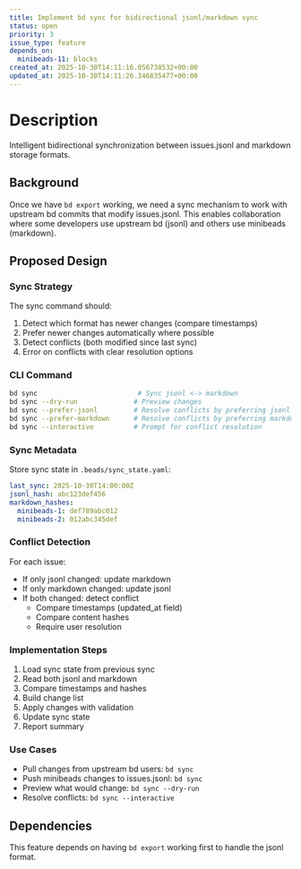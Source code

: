 ```yaml
---
title: Implement bd sync for bidirectional jsonl/markdown sync
status: open
priority: 3
issue_type: feature
depends_on:
  minibeads-11: blocks
created_at: 2025-10-30T14:11:16.056738532+00:00
updated_at: 2025-10-30T14:11:26.346835477+00:00
---
```


# Description

Intelligent bidirectional synchronization between issues.jsonl and markdown storage formats.

## Background
Once we have `bd export` working, we need a sync mechanism to work with upstream bd commits that modify issues.jsonl. This enables collaboration where some developers use upstream bd (jsonl) and others use minibeads (markdown).

## Proposed Design

### Sync Strategy
The sync command should:
1. Detect which format has newer changes (compare timestamps)
2. Prefer newer changes automatically where possible
3. Detect conflicts (both modified since last sync)
4. Error on conflicts with clear resolution options

### CLI Command
```bash
bd sync                         # Sync jsonl <-> markdown
bd sync --dry-run              # Preview changes
bd sync --prefer-jsonl         # Resolve conflicts by preferring jsonl
bd sync --prefer-markdown      # Resolve conflicts by preferring markdown
bd sync --interactive          # Prompt for conflict resolution
```

### Sync Metadata
Store sync state in `.beads/sync_state.yaml`:
```yaml
last_sync: 2025-10-30T14:00:00Z
jsonl_hash: abc123def456
markdown_hashes:
  minibeads-1: def789abc012
  minibeads-2: 012abc345def
```

### Conflict Detection
For each issue:
- If only jsonl changed: update markdown
- If only markdown changed: update jsonl
- If both changed: detect conflict
  - Compare timestamps (updated_at field)
  - Compare content hashes
  - Require user resolution

### Implementation Steps
1. Load sync state from previous sync
2. Read both jsonl and markdown
3. Compare timestamps and hashes
4. Build change list
5. Apply changes with validation
6. Update sync state
7. Report summary

### Use Cases
- Pull changes from upstream bd users: `bd sync`
- Push minibeads changes to issues.jsonl: `bd sync`
- Preview what would change: `bd sync --dry-run`
- Resolve conflicts: `bd sync --interactive`

## Dependencies
This feature depends on having `bd export` working first to handle the jsonl format.
